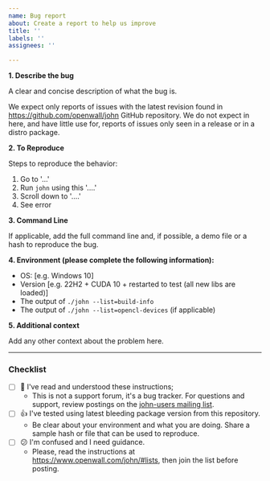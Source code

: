 ```yaml
---
name: Bug report
about: Create a report to help us improve
title: ''
labels: ''
assignees: ''

---
```


**1. Describe the bug**

A clear and concise description of what the bug is.

We expect only reports of issues with the latest revision found in https://github.com/openwall/john GitHub repository. We do not expect in here, and have little use for, reports of issues only seen in a release or in a distro package.

**2. To Reproduce**

Steps to reproduce the behavior:
1. Go to '...'
2. Run `john` using this '....'
3. Scroll down to '....'
4. See error

**3. Command Line**

If applicable, add the full command line and, if possible, a demo file or a hash to reproduce the bug.

**4. Environment (please complete the following information):**
 - OS: [e.g. Windows 10]
 - Version [e.g. 22H2 + CUDA 10 + restarted to test (all new libs are loaded)]
 - The output of `./john --list=build-info`
 - The output of `./john --list=opencl-devices` (if applicable)

**5. Additional context**

Add any other context about the problem here.

****

### Checklist ###

- [ ] :1st_place_medal: I've read and understood these instructions;
  - This is not a support forum, it's a bug tracker. For questions and support, review postings on the [john-users mailing list](https://www.openwall.com/lists/john-users/).
- [ ] :thumbsup: I've tested using latest bleeding package version from this repository.
  - Be clear about your environment and what you are doing. Share a sample hash or file that can be used to reproduce.
- [ ] :confused: I'm confused and I need guidance.
  - Please, read the instructions at https://www.openwall.com/john/#lists, then join the list before posting.

